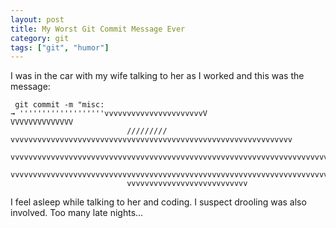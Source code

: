 ```yaml
---
layout: post
title: My Worst Git Commit Message Ever
category: git
tags: ["git", "humor"]
---
```

I was in the car with my wife talking to her as I worked and this was the message:

     git commit -m "misc:
    → '''''''''''''''''''vvvvvvvvvvvvvvvvvvvvvvV 
    VVVVVVVVVVVVVV                                                               
                              ///////// vvvvvvvvvvvvvvvvvvvvvvvvvvvvvvvvvvvvvvvvvvvvvvvvvvvvvvvvvvvvvvv
                              vvvvvvvvvvvvvvvvvvvvvvvvvvvvvvvvvvvvvvvvvvvvvvvvvvvvvvvvvvvvvvvvvvvvvvvvvvvvvvvv
                              vvvvvvvvvvvvvvvvvvvvvvvvvvvvvvvvvvvvvvvvvvvvvvvvvvvvvvvvvvvvvvvvvvvvvvvvvvvvvvvvvvvvv
                              vvvvvvvvvvvvvvvvvvvvvvvvvvv

I feel asleep while talking to her and coding.  I suspect drooling was also involved.  Too many late nights...